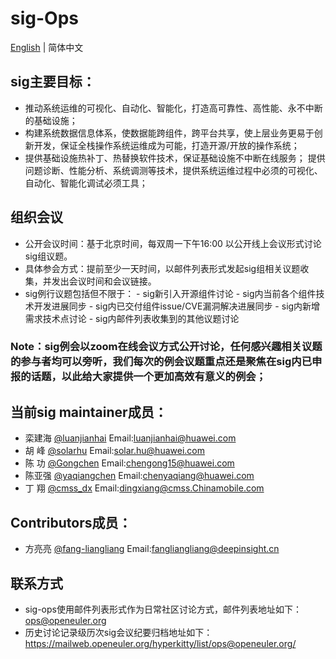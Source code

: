 # sig-Ops
[English](./README.md) | 简体中文

## sig主要目标：
- 推动系统运维的可视化、自动化、智能化，打造高可靠性、高性能、永不中断的基础设施；
- 构建系统数据信息体系，使数据能跨组件，跨平台共享，使上层业务更易于创新开发，保证全栈操作系统运维成为可能，打造开源/开放的操作系统；
- 提供基础设施热补丁、热替换软件技术，保证基础设施不中断在线服务； 提供问题诊断、性能分析、系统调测等技术，提供系统运维过程中必须的可视化、自动化、智能化调试必须工具；

## 组织会议
- 公开会议时间：基于北京时间，每双周一下午16:00 以公开线上会议形式讨论sig组议题。
- 具体参会方式：提前至少一天时间，以邮件列表形式发起sig组相关议题收集，并发出会议时间和会议链接。
- sig例行议题包括但不限于：
        - sig新引入开源组件讨论
        - sig内当前各个组件技术开发进展同步
        - sig内已交付组件issue/CVE漏洞解决进展同步
        - sig内新增需求技术点讨论
        - sig内邮件列表收集到的其他议题讨论

### Note：sig例会以zoom在线会议方式公开讨论，任何感兴趣相关议题的参与者均可以旁听，我们每次的例会议题重点还是聚焦在sig内已申报的话题，以此给大家提供一个更加高效有意义的例会；

## 当前sig maintainer成员：
- 栾建海     [@luanjianhai](https://gitee.com/luanjianhai)  Email:luanjianhai@huawei.com
- 胡  峰     [@solarhu](https://gitee.com/solarhu)   Email:solar.hu@huawei.com
- 陈  功     [@Gongchen](https://gitee.com/Gongchen)   Email:chengong15@huawei.com
- 陈亚强     [@yaqiangchen](https://gitee.com/yaqiangchen)  Email:chenyaqiang@huawei.com
- 丁  翔     [@cmss_dx](https://gitee.com/cmss_dx)   Email:dingxiang@cmss.Chinamobile.com

## Contributors成员：
- 方亮亮     [@fang-liangliang](https://gitee.com/fang-liangliang)   Email:fangliangliang@deepinsight.cn

## 联系方式
- sig-ops使用邮件列表形式作为日常社区讨论方式，邮件列表地址如下：
ops@openeuler.org
- 历史讨论记录级历次sig会议纪要归档地址如下：
https://mailweb.openeuler.org/hyperkitty/list/ops@openeuler.org/
